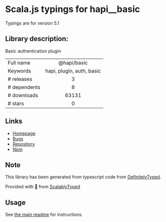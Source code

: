 
# Scala.js typings for hapi__basic

Typings are for version 5.1

## Library description:
Basic authentication plugin

|                    |                 |
| ------------------ | :-------------: |
| Full name          | @hapi/basic |
| Keywords           | hapi, plugin, auth, basic |
| # releases         | 3 |
| # dependents       | 8 |
| # downloads        | 63131 |
| # stars            | 0 |

## Links
- [Homepage](https://github.com/hapijs/basic#readme)
- [Bugs](https://github.com/hapijs/basic/issues)
- [Repository](https://github.com/hapijs/basic)
- [Npm](https://www.npmjs.com/package/%40hapi%2Fbasic)
    


## Note
This library has been generated from typescript code from [DefinitelyTyped](https://definitelytyped.org).

Provided with :purple_heart: from [ScalablyTyped](https://github.com/oyvindberg/ScalablyTyped)

## Usage
See [the main readme](../../readme.md) for instructions.



